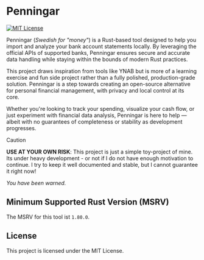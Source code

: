 # Penningar
[![MIT License](http://img.shields.io/badge/license-MIT-9370d8.svg?style=flat)](http://opensource.org/licenses/MIT)

Penningar (_Swedish for "money"_) is a Rust-based tool designed to help you import and analyze your bank account statements locally.
By leveraging the official APIs of supported banks, Penningar ensures secure and accurate data handling while staying within the bounds of modern Rust practices.

This project draws inspiration from tools like YNAB but is more of a learning exercise and fun side project rather than a fully polished, production-grade solution.
Penningar is a step towards creating an open-source alternative for personal financial management, with privacy and local control at its core.

Whether you're looking to track your spending, visualize your cash flow, or just experiment with financial data analysis, Penningar is here to help — albeit with no guarantees of completeness or stability as development progresses.

> [!CAUTION]
> **USE AT YOUR OWN RISK**: This project is just a simple toy-project of mine.
> Its under heavy development - or not if I do not have enough motivation to continue.
> I try to keep it well documented and stable, but I cannot guarantee it right now!
>
> _You have been warned._

## Minimum Supported Rust Version (MSRV)
The MSRV for this tool ist `1.80.0`.

## License
This project is licensed under the MIT License.